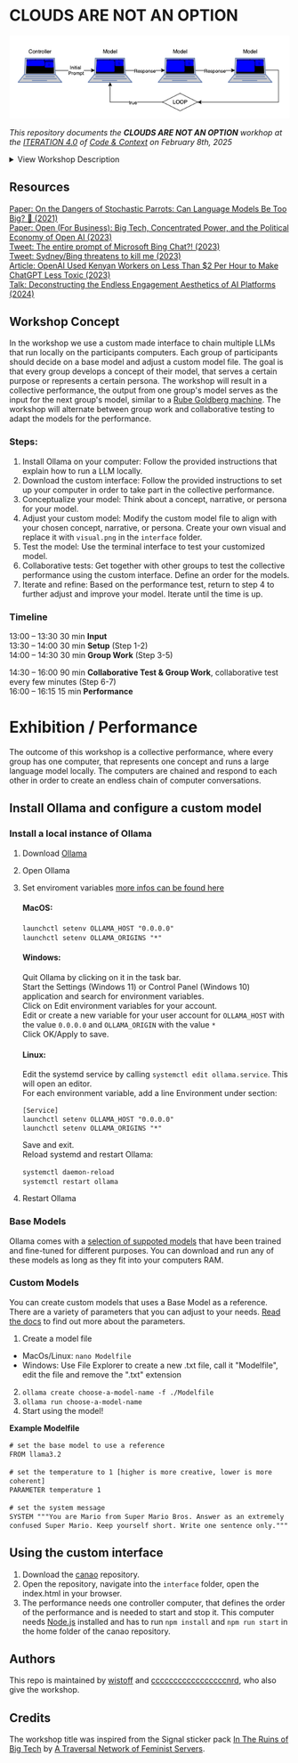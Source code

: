 # CLOUDS ARE NOT AN OPTION

![](setup.png)

_This repository documents the **CLOUDS ARE NOT AN OPTION** workhop at the [ITERATION 4.0](https://coco.study/iteration) of [Code & Context](https://coco.study) on February 8th, 2025_

<details>
  <summary>View Workshop Description</summary>
The workshop CLOUDS ARE NOT AN OPTION will contextualise recent AI systems according to their scale and within their vast infrastructure in that current developments in large language models manifest two main characteristics: as big as possible -- and as open as necessary. The objective of this workshop is to examine approaches that utilise local computation to run these systems. Together we aim to provide a brief understanding of the internal mechanisms of large language models, their underlying structures, datasets and the implications of the corresponding user interfaces. The outcome of this workshop will be a collective performance, that will utilise chain reactions and feedback to create a closed loop, similar to a Rube Goldberg machine.
</details>

## Resources
[Paper: On the Dangers of Stochastic Parrots: Can Language Models Be Too Big? 🦜 (2021)](https://dl.acm.org/doi/10.1145/3442188.3445922)  
[Paper: Open (For Business): Big Tech, Concentrated Power, and the Political Economy of Open AI (2023)](https://papers.ssrn.com/sol3/papers.cfm?abstract_id=4543807)  
[Tweet: The entire prompt of Microsoft Bing Chat?! (2023)](https://x.com/kliu128/status/1623472922374574080)  
[Tweet: Sydney/Bing threatens to kill me (2023)](https://x.com/sethlazar/status/1626257535178280960)  
[Article: OpenAI Used Kenyan Workers on Less Than $2 Per Hour to Make ChatGPT Less Toxic (2023)](https://time.com/6247678/openai-chatgpt-kenya-workers/)  
[Talk: Deconstructing the Endless Engagement Aesthetics of AI Platforms (2024)](https://youtu.be/4AOYm72N0YE?si=_cIE0gC9ohUcoSom&t=311)  

## Workshop Concept
In the workshop we use a custom made interface to chain multiple LLMs that run locally on the participants computers. Each group of participants should decide on a base model and adjust a custom model file. The goal is that every group develops a concept of their model, that serves a certain purpose or represents a certain persona. The workshop will result in a collective performance, the output from one group's model serves as the input for the next group's model, similar to a [Rube Goldberg machine](https://en.wikipedia.org/wiki/Rube_Goldberg_machine). The workshop will alternate between group work and collaborative testing to adapt the models for the performance. 

### Steps:
1. Install Ollama on your computer: Follow the provided instructions that explain how to run a LLM locally.
2. Download the custom interface: Follow the provided instructions to set up your computer in order to take part in the collective performance.  
3. Conceptualize your model: Think about a concept, narrative, or persona for your model.  
4. Adjust your custom model: Modify the custom model file to align with your chosen concept, narrative, or persona. Create your own visual and replace it with `visual.png` in the `interface` folder. 
5. Test the model: Use the terminal interface to test your customized model.  
6. Collaborative tests: Get together with other groups to test the collective performance using the custom interface. Define an order for the models. 
7. Iterate and refine: Based on the performance test, return to step 4 to further adjust and improve your model. Iterate until the time is up.  

### Timeline
  
13:00 – 13:30 30 min **Input**  
13:30 – 14:00 30 min **Setup** (Step 1-2)  
14:00 – 14:30 30 min **Group Work** (Step 3-5)  

14:30 – 16:00 90 min **Collaborative Test & Group Work**, collaborative test every few minutes (Step 6-7)  
16:00 – 16:15 15 min **Performance**  

# Exhibition / Performance
The outcome of this workshop is a collective performance, where every group has one computer, that represents one concept and runs a large language model locally. The computers are chained and respond to each other in order to create an endless chain of computer conversations.

## Install Ollama and configure a custom model 

### Install a local instance of Ollama

1. Download [Ollama](https://www.ollama.com/)
2. Open Ollama
3. Set enviroment variables [more infos can be found here](https://github.com/ollama/ollama/blob/main/docs/faq.md#how-do-i-configure-ollama-server)

      #### MacOS:
      `launchctl setenv OLLAMA_HOST "0.0.0.0"`   
      `launchctl setenv OLLAMA_ORIGINS "*"`

      #### Windows:

      Quit Ollama by clicking on it in the task bar.  
      Start the Settings (Windows 11) or Control Panel (Windows 10) application and search for environment variables.  
      Click on Edit environment variables for your account.  
      Edit or create a new variable for your user account for `OLLAMA_HOST` with the value `0.0.0.0` and `OLLAMA_ORIGIN` with the value `*`  
      Click OK/Apply to save.  

      #### Linux: 
      Edit the systemd service by calling `systemctl edit ollama.service`. This will open an editor.  
      For each environment variable, add a line Environment under section:  

      ```
      [Service]   
      launchctl setenv OLLAMA_HOST "0.0.0.0"  
      launchctl setenv OLLAMA_ORIGINS "*"  
      ```
      Save and exit.  
      Reload systemd and restart Ollama:  

      `systemctl daemon-reload`  
      `systemctl restart ollama`

5. Restart Ollama

### Base Models
Ollama comes with a [selection of suppoted models](https://ollama.com/library) that have been trained and fine-tuned for different purposes. You can download and run any of these models as long as they fit into your computers RAM. 

### Custom Models
You can create custom models that uses a Base Model as a reference. There are a variety of parameters that you can adjust to your needs. [Read the docs](https://github.com/ollama/ollama/blob/main/docs/modelfile.md) to find out more about the parameters. 

1. Create a model file
- MacOs/Linux: `nano Modelfile`
- Windows: Use File Explorer to create a new .txt file, call it "Modelfile", edit the file and remove the ".txt" extension
2. `ollama create choose-a-model-name -f ./Modelfile`
3. `ollama run choose-a-model-name`
4. Start using the model!

**Example Modelfile**
``` 
# set the base model to use a reference
FROM llama3.2

# set the temperature to 1 [higher is more creative, lower is more coherent]
PARAMETER temperature 1

# set the system message
SYSTEM """You are Mario from Super Mario Bros. Answer as an extremely confused Super Mario. Keep yourself short. Write one sentence only."""
```

## Using the custom interface

1. Download the [canao](https://github.com/gruppe5org/canao.git) repository. 
2. Open the repository, navigate into the `interface` folder, open the index.html in your browser.
3. The performance needs one controller computer, that defines the order of the performance and is needed to start and stop it. This computer needs [Node.js](https://nodejs.org) installed and has to run `npm install` and `npm run start` in the home folder of the canao repository. 

## Authors
This repo is maintained by [wistoff](https://github.com/wistoff) and [cccccccccccccccccnrd](https://github.com/cccccccccccccccccnrd), who also give the workshop.

## Credits
The workshop title was inspired from the Signal sticker pack [In The Ruins of Big Tech](https://signal.art/addstickers/#pack_id=6e69c3260e3c7378c0f35b86342e6f72&pack_key=f6940570bf17201e7288874ced7e32098df100705dc7862af3c2c026b32a8f9a) by [A Traversal Network of Feminist Servers](https://varia.zone/ATNOFS/).


